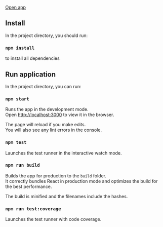 [Open app](https://dakolech.github.io/csv-generator/)

## Install

In the project directory, you should run:

### `npm install`

to install all dependencies

## Run application

In the project directory, you can run:

### `npm start`

Runs the app in the development mode.<br>
Open [http://localhost:3000](http://localhost:3000) to view it in the browser.

The page will reload if you make edits.<br>
You will also see any lint errors in the console.

### `npm test`

Launches the test runner in the interactive watch mode.<br>

### `npm run build`

Builds the app for production to the `build` folder.<br>
It correctly bundles React in production mode and optimizes the build for the best performance.

The build is minified and the filenames include the hashes.<br>


### `npm run test:coverage`

Launches the test runner with code coverage.<br>
